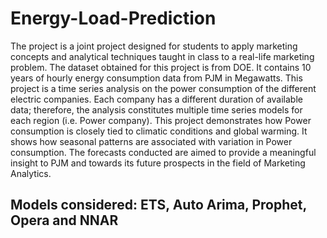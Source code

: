 # Energy-Load-Prediction

The project is a joint project designed for students to apply marketing concepts and analytical techniques taught in class to a real-life marketing problem. The dataset obtained for this project is from DOE. It contains 10 years of hourly energy consumption data from PJM in Megawatts. This project is a time series analysis on the power consumption of the different electric companies. Each company has a different duration of available data; therefore, the analysis constitutes multiple time series models for each region (i.e. Power company). This project demonstrates how Power consumption is closely tied to climatic conditions and global warming. It shows how seasonal patterns are associated with variation in Power consumption. The forecasts conducted are aimed to provide a meaningful insight to PJM and towards its future prospects in the field of Marketing Analytics.

## Models considered: ETS, Auto Arima, Prophet, Opera and NNAR
